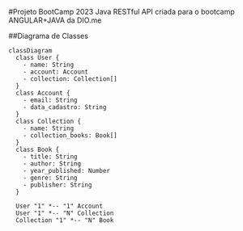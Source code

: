#Projeto BootCamp 2023
Java RESTful API criada para o bootcamp ANGULAR+JAVA da DIO.me

##Diagrama de Classes

```mermaid
classDiagram
  class User {
    - name: String
    - account: Account
    - collection: Collection[]
  }
  class Account {
    - email: String
    - data_cadastro: String
  }
  class Collection {
    - name: String
    - collection_books: Book[]
  }
  class Book {
    - title: String
    - author: String
    - year_published: Number
    - genre: String
    - publisher: String
  }

  User "1" *-- "1" Account
  User "1" *-- "N" Collection
  Collection "1" *-- "N" Book
```
